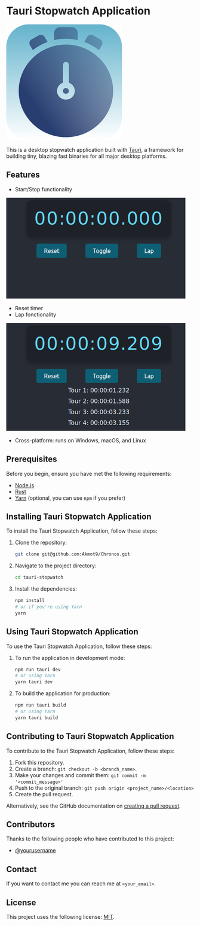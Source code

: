 # Tauri Stopwatch Application
![logo](src-tauri/icons/Square310x310Logo.png)

This is a desktop stopwatch application built with [Tauri](https://tauri.studio/), a framework for building tiny, blazing fast binaries for all major desktop platforms.

## Features

- Start/Stop functionality

![start](<docs/Capture d’écran du 2023-12-12 09-40-08.png>)

- Reset timer
- Lap fonctionality 

![start](<docs/Capture d’écran du 2023-12-12 09-41-31.png>)

- Cross-platform: runs on Windows, macOS, and Linux

## Prerequisites

Before you begin, ensure you have met the following requirements:

- [Node.js](https://nodejs.org/)
- [Rust](https://www.rust-lang.org/)
- [Yarn](https://yarnpkg.com/) (optional, you can use `npm` if you prefer)

## Installing Tauri Stopwatch Application

To install the Tauri Stopwatch Application, follow these steps:

1. Clone the repository:
   ```sh
   git clone git@github.com:Akmot9/Chronos.git
   ```
2. Navigate to the project directory:
   ```sh
   cd tauri-stopwatch
   ```
3. Install the dependencies:
   ```sh
   npm install
   # or if you're using Yarn
   yarn
   ```

## Using Tauri Stopwatch Application

To use the Tauri Stopwatch Application, follow these steps:

1. To run the application in development mode:
   ```sh
   npm run tauri dev
   # or using Yarn
   yarn tauri dev
   ```
2. To build the application for production:
   ```sh
   npm run tauri build
   # or using Yarn
   yarn tauri build
   ```

## Contributing to Tauri Stopwatch Application

To contribute to the Tauri Stopwatch Application, follow these steps:

1. Fork this repository.
2. Create a branch: `git checkout -b <branch_name>`.
3. Make your changes and commit them: `git commit -m '<commit_message>'`
4. Push to the original branch: `git push origin <project_name>/<location>`
5. Create the pull request.

Alternatively, see the GitHub documentation on [creating a pull request](https://help.github.com/articles/creating-a-pull-request/).

## Contributors

Thanks to the following people who have contributed to this project:

- [@yourusername](https://github.com/Akmot9)

## Contact

If you want to contact me you can reach me at `<your_email>`.

## License

This project uses the following license: [MIT](<link_to_license>).
